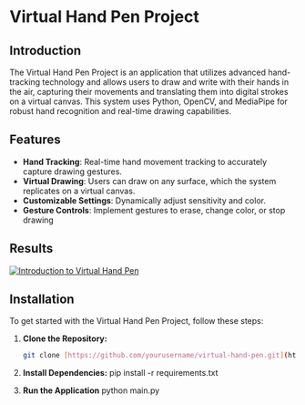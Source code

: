 # Virtual Hand Pen Project

## Introduction
The Virtual Hand Pen Project is an application that utilizes advanced hand-tracking technology and allows users to draw and write with their hands in the air, capturing their movements and translating them into digital strokes on a virtual canvas. This system uses Python, OpenCV, and MediaPipe for robust hand recognition and real-time drawing capabilities.

## Features
- **Hand Tracking**: Real-time hand movement tracking to accurately capture drawing gestures.
- **Virtual Drawing**: Users can draw on any surface, which the system replicates on a virtual canvas.
- **Customizable Settings**: Dynamically adjust sensitivity and color.
- **Gesture Controls**: Implement gestures to erase, change color, or stop drawing

## Results
[![Introduction to Virtual Hand Pen]([http://img.youtube.com/vi/dQw4w9WgXcQ/0.jpg)](http://www.youtube.com/watch?v=dQw4w9WgXcQ "Introduction to Virtual Hand Pen")

## Installation
To get started with the Virtual Hand Pen Project, follow these steps:

1. **Clone the Repository:**
   ```bash
   git clone [https://github.com/yourusername/virtual-hand-pen.git](https://github.com/nullPtrErikaS/Virtual-Hand-Pen)

 2. **Install Dependencies:**
    pip install -r requirements.txt

 3. **Run the Application**
    python main.py

